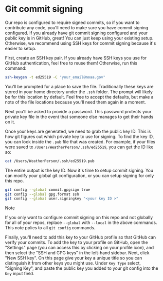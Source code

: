 # Git commit signing

Our repo is configured to require signed commits, so if you want to contribute
any code, you'll need to make sure you have commit signing configured. If you
already have git commit signing configured and your public key is in GitHub,
great! You can just keep using your existing setup. Otherwise, we recommend
using SSH keys for commit signing because it's easier to setup.

First, create an SSH key pair. If you already have SSH keys you use for GitHub
authentication, feel free to reuse them! Otherwise, run this command:

```sh
ssh-keygen -t ed25519 -C "your_email@noaa.gov"
```

You'll be prompted for a place to save the file. Traditionally these keys are
stored in your home directory under the `.ssh` folder. The prompt will likely
be for this location by default. Feel free to accept the defaults, but make a
note of the file locations because you'll need them again in a moment.

Next you'll be asked to provide a password. This password protects your private
key file in the event that someone else manages to get their hands on it.

Once your keys are generated, we need to grab the public key ID. This is how git
figures out which private key to use for signing. To find the key ID, you can
look inside the `.pub` file that was created. For example, if your files were
saved to `/Users/WeatherPerson/.ssh/ed25519`, you can get the ID like so:

```sh
cat /Users/WeatherPerson/.ssh/ed25519.pub
```

The entire output is the key ID. Now it's time to setup commit signing. You can
modify your global git configuration, or you can setup signing for only this
repo.

```sh
git config --global commit.gpgsign true
git config --global gpg.format ssh
git config --global user.signingkey "<your key ID >"
```

> [!NOTE]  
> If you only want to configure commit signing on this repo and not globally for
> all of your repos, replace `--global` with `--local` in the above commands.
> This note pplies to all `git config` commands.

Finally, you'll need to add this key to your GitHub profile so that GitHub can verify
your commits. To add the key to your profile on GitHub, open the "Settings" page
(you can access this by clicking on your profile icon), and then select the "SSH and
GPG keys" in the left-hand sidebar. Next, click "New SSH key". On this page give
your key a unique title so you can distinguish it from other keys you might use.
Under `Key Type` select, "Signing Key", and paste the public key you added to your
git config into the `Key` input field.
